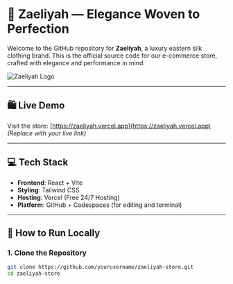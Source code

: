 # 🌊 Zaeliyah — Elegance Woven to Perfection

Welcome to the GitHub repository for **Zaeliyah**, a luxury eastern silk clothing brand. This is the official source code for our e-commerce store, crafted with elegance and performance in mind.

![Zaeliyah Logo](./path-to-your-logo.png)

---

## 🛍️ Live Demo

Visit the store: [https://zaeliyah.vercel.app](https://zaeliyah.vercel.app) *(Replace with your live link)*

---

## 💻 Tech Stack

- **Frontend**: React + Vite
- **Styling**: Tailwind CSS
- **Hosting**: Vercel (Free 24/7 Hosting)
- **Platform**: GitHub + Codespaces (for editing and terminal)

---

## 🚀 How to Run Locally

### 1. Clone the Repository

```bash
git clone https://github.com/yourusername/zaeliyah-store.git
cd zaeliyah-store
